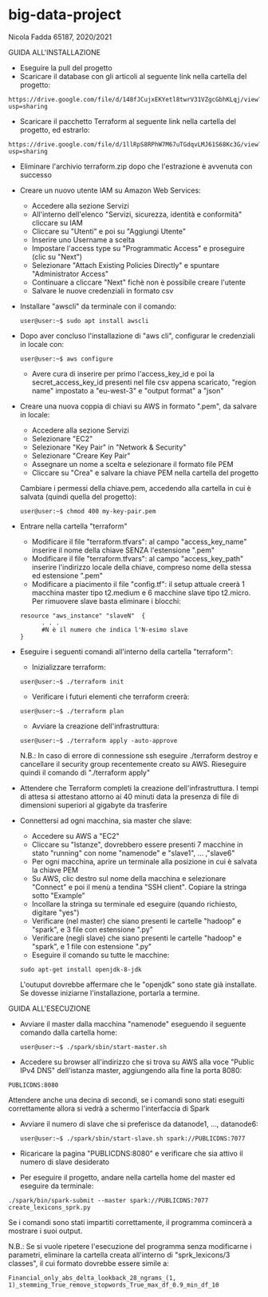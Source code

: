 # big-data-project
Nicola Fadda 65187, 2020/2021

GUIDA ALL'INSTALLAZIONE

 - Eseguire la pull del progetto
 - Scaricare il database con gli articoli al seguente link nella cartella del progetto: 
 ```console 
 https://drive.google.com/file/d/148fJCujxEKYetl8twrV31VZgcGbhKLqj/view?usp=sharing 
 ```
 - Scaricare il pacchetto Terraform al seguente link nella cartella del progetto, ed estrarlo: 
```console 
https://drive.google.com/file/d/1llRpS8RPhW7M67uTGdqvLMJ61S68Kc3G/view?usp=sharing 
```
 - Eliminare l'archivio terraform.zip dopo che l'estrazione è avvenuta con successo
 - Creare un nuovo utente IAM su Amazon Web Services: 
    - Accedere alla sezione Servizi
    - All'interno dell'elenco "Servizi, sicurezza, identità e conformità" cliccare su IAM
    - Cliccare su "Utenti" e poi su "Aggiungi Utente"
    - Inserire uno Username a scelta
    - Impostare l'access type su "Programmatic Access" e proseguire (clic su "Next")
    - Selezionare "Attach Existing Policies Directly" e spuntare "Administrator Access"
    - Continuare a cliccare "Next" fichè non è possibile creare l'utente
    - Salvare le nuove credenziali in formato csv
    
- Installare "awscli" da terminale con il comando:
    
    ```console
    user@user:~$ sudo apt install awscli
    ```
 
- Dopo aver concluso l'installazione di "aws cli", configurar le credenziali in locale con:

    ```console
    user@user:~$ aws configure
    ```
    
    - Avere cura di inserire per primo l'access_key_id e poi la secret_access_key_id presenti nel file csv appena scaricato, "region name" impostato a "eu-west-3" e "output format" a "json"
    
- Creare una nuova coppia di chiavi su AWS in formato ".pem", da salvare in locale:
    
    - Accedere alla sezione Servizi
    - Selezionare "EC2"
    - Selezionare "Key Pair" in "Network & Security"
    - Selezionare "Creare Key Pair"
    - Assegnare un nome a scelta e selezionare il formato file PEM
    - Cliccare su "Crea" e salvare la chiave PEM nella cartella del progetto
    
    Cambiare i permessi della chiave.pem, accedendo alla cartella in cui è salvata (quindi quella del progetto):
    ```console
    user@user:~$ chmod 400 my-key-pair.pem
    ```
- Entrare nella cartella "terraform"
    - Modificare il file "terraform.tfvars": al campo "access_key_name" inserire il nome della chiave SENZA l'estensione ".pem"
    - Modificare il file "terraform.tfvars": al campo "access_key_path" inserire l'indirizzo locale della chiave, compreso nome della stessa ed estensione ".pem"
    - Modificare a piacimento il file "config.tf": il setup attuale creerà 1 macchina master tipo t2.medium e 6 macchine slave tipo t2.micro. Per rimuovere slave basta eliminare i blocchi:
    ```console
    resource "aws_instance" "slaveN"  {
          . . .
          #N è il numero che indica l'N-esimo slave
    }
    ```
- Eseguire i seguenti comandi all'interno della cartella "terraform":
    
    - Inizializzare terraform:
    ```console
    user@user:~$ ./terraform init
    ```
    
    - Verificare i futuri elementi che terraform creerà:
    ```console
    user@user:~$ ./terraform plan
    ```
  
    - Avviare la creazione dell'infrastruttura:
    ```console
    user@user:~$ ./terraform apply -auto-approve
    ```
    
    N.B.: In caso di errore di connessione ssh eseguire ./terraform destroy e cancellare il security group recentemente creato su AWS. Rieseguire quindi il comando di "./terraform apply"

- Attendere che Terraform completi la creazione dell'infrastruttura. I tempi di attesa si attestano attorno ai 40 minuti data la presenza di file di dimensioni superiori al gigabyte da trasferire
- Connettersi ad ogni macchina, sia master che slave:
    - Accedere su AWS a "EC2"
    - Cliccare su "Istanze", dovrebbero essere presenti 7 macchine in stato "running" con nome "namenode" e "slave1", ... ,"slave6"
    - Per ogni macchina, aprire un terminale alla posizione in cui è salvata la chiave PEM
    - Su AWS, clic destro sul nome della macchina e selezionare "Connect" e poi il menù a tendina "SSH client". Copiare la stringa sotto "Example"
    - Incollare la stringa su terminale ed eseguire (quando richiesto, digitare "yes")
    - Verificare (nel master) che siano presenti le cartelle "hadoop" e "spark", e 3 file con estensione ".py"
    - Verificare (negli slave) che siano presenti le cartelle "hadoop" e "spark", e 1 file con estensione ".py"
    - Eseguire il comando su tutte le macchine:
    ```console
    sudo apt-get install openjdk-8-jdk
    ```
    L'outuput dovrebbe affermare che le "openjdk" sono state già installate. Se dovesse iniziarne l'installazione, portarla a termine.

GUIDA ALL'ESECUZIONE
 
- Avviare il master dalla macchina "namenode" eseguendo il seguente comando dalla cartella home:

    ```console
    user@user:~$ ./spark/sbin/start-master.sh
    ```
- Accedere su browser all'indirizzo che si trova su AWS alla voce "Public IPv4 DNS" dell'istanza master, aggiungendo alla fine la porta 8080:

```console
PUBLICDNS:8080
```
Attendere anche una decina di secondi, se i comandi sono stati eseguiti correttamente allora si vedrà a schermo l'interfaccia di Spark
- Avviare il numero di slave che si preferisce da datanode1, ..., datanode6:

    ```console
    user@user:~$ ./spark/sbin/start-slave.sh spark://PUBLICDNS:7077
    ```
- Ricaricare la pagina "PUBLICDNS:8080" e verificare che sia attivo il numero di slave desiderato
- Per eseguire il progetto, andare nella cartella home del master ed eseguire da terminale:

```console
./spark/bin/spark-submit --master spark://PUBLICDNS:7077 create_lexicons_sprk.py
```
Se i comandi sono stati impartiti correttamente, il programma comincerà a mostrare i suoi output.

N.B.: Se si vuole ripetere l'esecuzione del programma senza modificarne i parametri, eliminare la cartella creata all'interno di "sprk_lexicons/3 classes", il cui formato dovrebbe essere simile a:

```console
Financial_only_abs_delta_lookback_28_ngrams_(1, 1)_stemming_True_remove_stopwords_True_max_df_0.9_min_df_10
```

